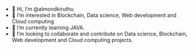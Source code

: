- 👋 Hi, I’m @almondkiruthu
- 👀 I’m interested in Blockchain, Data science, Web development and Cloud computing
- 🌱 I’m currently learning JAVA.
- 💞️ I’m looking to collaborate and contribute on Data science, Blockchain, Web development and Cloud computing projects.

<!---
almondkiruthu/almondkiruthu is a ✨ special ✨ repository because its `README.md` (this file) appears on your GitHub profile.
You can click the Preview link to take a look at your changes.
--->
